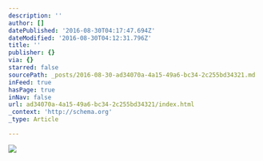 ```yaml
---
description: ''
author: []
datePublished: '2016-08-30T04:17:47.694Z'
dateModified: '2016-08-30T04:12:31.796Z'
title: ''
publisher: {}
via: {}
starred: false
sourcePath: _posts/2016-08-30-ad34070a-4a15-49a6-bc34-2c255bd34321.md
inFeed: true
hasPage: true
inNav: false
url: ad34070a-4a15-49a6-bc34-2c255bd34321/index.html
_context: 'http://schema.org'
_type: Article

---
```

![](https://the-grid-user-content.s3-us-west-2.amazonaws.com/0a45f840-ae5e-4b01-b7ed-cc925923ea55.jpg)